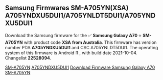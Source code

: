 <h2>Samsung Firmwares SM-A705YN(XSA) A705YNDXU5DUI1/A705YNLDT5DUI1/A705YNDXU5DUI1</h2>
Download the Samsung firmware for the ✅ <strong>Samsung Galaxy A70 </strong> ⭐ <strong>SM-A705YN</strong> with product code <strong>XSA</strong> <strong> from Australia</strong>. This firmware has version number PDA <strong>A705YNDXU5DUI1</strong> and CSC A705YNLDT5DUI1. The operating system of this firmware is Android R , with build date 2021-10-04. Changelist <strong>22528094</strong>.


[SM-A705YN](https://samfirm.shop/samsung/model/SM-A705YN)
[A705YNDXU5DUI1](https://samfirm.shop/samsung/pda/A705YNDXU5DUI1)
[Download Firmware Samsung Galaxy A70 SM-A705YN](https://samfirm.shop/samsung/firmware/462405)
